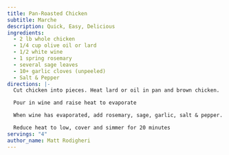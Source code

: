 ```yaml
---
title: Pan-Roasted Chicken
subtitle: Marche
description: Quick, Easy, Delicious
ingredients:
  - 2 lb whole chicken
  - 1/4 cup olive oil or lard
  - 1/2 white wine
  - 1 spring rosemary
  - several sage leaves
  - 10+ garlic cloves (unpeeled)
  - Salt & Pepper
directions: |-
  Cut chicken into pieces. Heat lard or oil in pan and brown chicken.

  Pour in wine and raise heat to evaporate

  When wine has evaporated, add rosemary, sage, garlic, salt & pepper.

  Reduce heat to low, cover and simmer for 20 minutes
servings: "4"
author_name: Matt Rodigheri
---
```

